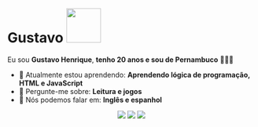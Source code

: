 # Gustavo <img src="https://gifimgs.com/animations/anime/dragon-ball-z/Goku/goku_11.gif" width="70px">

Eu sou <strong>Gustavo Henrique</strong>, <strong>tenho 20 anos e sou de Pernambuco</strong> 👨🏻‍💻 

- 🚀 Atualmente estou aprendendo: <strong>Aprendendo lógica de programação, HTML e JavaScript</strong> 
- 💬 Pergunte-me sobre: <strong>Leitura e jogos</strong>
- 📣 Nós podemos falar em: <strong>Inglês e espanhol</strong>

<div align="center">

  <a href="#" alt="Gmail">
    <img src="https://img.shields.io/badge/-Gmail-FF0000?style=flat-square&labelColor=FF0000&logo=gmail&logoColor=white&link=mailto.guustavo.henrique.c.l12@gmail.com"/></a>

  <a href="#" alt="Linkedin">
    <img src="https://img.shields.io/badge/-Linkedin-0e76a8?style=flat-square&logo=Linkedin&logoColor=white&link=LINK-DO-SEU-LINKEDIN" /></a>

  <a href="#" alt="Instagram">
    <img src="https://img.shields.io/badge/-Instagram-DF0174?style=flat-square&labelColor=DF0174&logo=instagram&logoColor=white&link=LINK-DO-SEU-INSTAGRAM"/></a>

</div>
